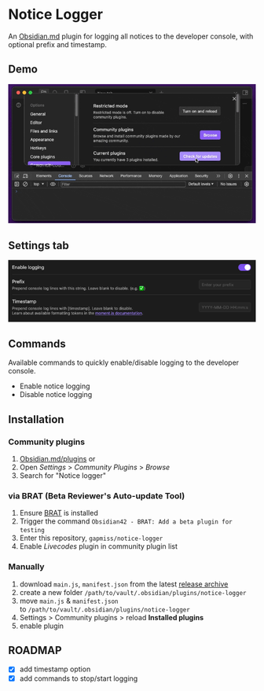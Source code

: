 # Notice Logger

An [Obsidian.md](https://obsidian.md) plugin for logging all notices to the developer console, with optional prefix and timestamp.

## Demo

![Demo screenshot](./resources/NOTICE-LOGGER-PLUGIN-Obsidian-v1.6.1-2024-05-26-10.57.33.gif)

## Settings tab

![Settings tab screenshot](./resources/NOTICE-LOGGER-PLUGIN-Obsidian-v1.6.1-2024-05-26-10.59.21.png)

## Commands

Available commands to quickly enable/disable logging to the developer console.

- Enable notice logging
- Disable notice logging

## Installation

### Community plugins

1. [Obsidian.md/plugins](https://obsidian.md/plugins?id=notice-logger) or
2. Open *Settings* > *Community Plugins* > *Browse*
3. Search for "Notice logger"

### via BRAT (Beta Reviewer's Auto-update Tool)

1. Ensure [BRAT](https://github.com/TfTHacker/obsidian42-brat) is installed
2. Trigger the command `Obsidian42 - BRAT: Add a beta plugin for testing`
3. Enter this repository, `gapmiss/notice-logger`
4. Enable _Livecodes_ plugin in community plugin list

### Manually

1. download `main.js`, `manifest.json` from the latest [release archive](https://github.com/gapmiss/notice-logger/releases/)
2. create a new folder `/path/to/vault/.obsidian/plugins/notice-logger`
3. move `main.js` & `manifest.json` to `/path/to/vault/.obsidian/plugins/notice-logger`
4. Settings > Community plugins > reload **Installed plugins**
5. enable plugin

## ROADMAP

- [X] add timestamp option
- [X] add commands to stop/start logging
